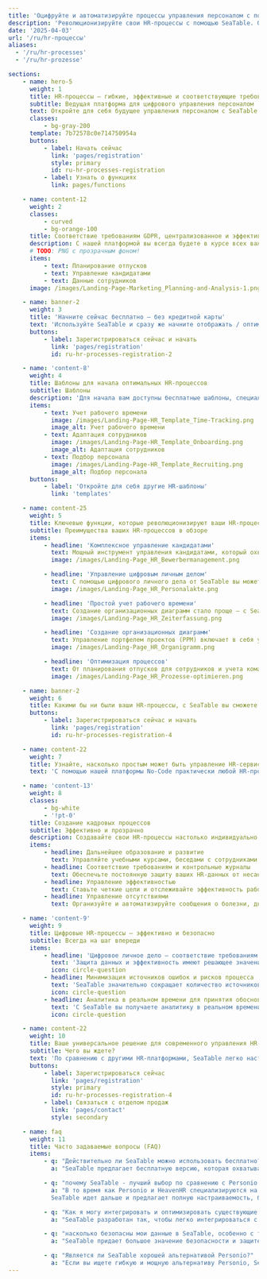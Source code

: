 ```yaml
---
title: 'Оцифруйте и автоматизируйте процессы управления персоналом с помощью SeaTable'
description: 'Революционизируйте свои HR-процессы с помощью SeaTable. От регистрации до учета рабочего времени - повысьте эффективность работы вашего отдела кадров.'
date: '2025-04-03'
url: '/ru/hr-процессы'
aliases: 
  - '/ru/hr-processes'
  - '/ru/hr-prozesse'

sections:
    - name: hero-5
      weight: 1
      title: HR-процессы – гибкие, эффективные и соответствующие требованиям GDPR!
      subtitle: Ведущая платформа для цифрового управления персоналом
      text: Откройте для себя будущее управления персоналом с SeaTable! Оптимизируйте, оцифровывайте и автоматизируйте свои HR-процессы. Разрабатывайте собственные процессы без каких-либо знаний программирования!
      classes:
          - bg-gray-200
      template: 7b72578c0e714750954a
      buttons:
          - label: Начать сейчас
            link: 'pages/registration'
            style: primary
            id: ru-hr-processes-registration
          - label: Узнать о функциях
            link: pages/functions

    - name: content-12
      weight: 2
      classes:
          - curved
          - bg-orange-100
      title: Соответствие требованиям GDPR, централизованное и эффективное управление в одном месте.
      description: С нашей платформой вы всегда будете в курсе всех важных задач и сэкономите ценное время.
      # TODO: PNG с прозрачным фоном!
      items:
          - text: Планирование отпусков
          - text: Управление кандидатами
          - text: Данные сотрудников
      image: /images/Landing-Page-Marketing_Planning-and-Analysis-1.png

    - name: banner-2
      weight: 3
      title: 'Начните сейчас бесплатно – без кредитной карты'
      text: 'Используйте SeaTable и сразу же начните отображать / оптимизировать свои HR-процессы – бесплатно и без кредитной карты. Зарегистрируйтесь сегодня и откройте для себя простоту использования платформы.'
      buttons:
          - label: Зарегистрироваться сейчас и начать
            link: 'pages/registration'
            id: ru-hr-processes-registration-2

    - name: 'content-8'
      weight: 4
      title: Шаблоны для начала оптимальных HR-процессов
      subtitle: Шаблоны
      description: 'Для начала вам доступны бесплатные шаблоны, специально разработанные для HR-процессов, а также бесплатный онлайн-курс, который шаг за шагом приведет вас к вашей первой собственной базе. Узнайте, как легко с помощью SeaTable поднять управление своими кадровыми процессами на новый уровень!<br/><br/>**Импортируйте шаблоны в свою учетную запись SeaTable одним щелчком мыши**'
      items:
          - text: Учет рабочего времени
            image: /images/Landing-Page-HR_Template_Time-Tracking.png
            image_alt: Учет рабочего времени
          - text: Адаптация сотрудников
            image: /images/Landing-Page-HR_Template_Onboarding.png
            image_alt: Адаптация сотрудников
          - text: Подбор персонала
            image: /images/Landing-Page-HR_Template_Recruiting.png
            image_alt: Подбор персонала
      buttons:
          - label: 'Откройте для себя другие HR-шаблоны'
            link: 'templates'

    - name: content-25
      weight: 5
      title: Ключевые функции, которые революционизируют ваши HR-процессы
      subtitle: Преимущества ваших HR-процессов в обзоре
      items:
          - headline: 'Комплексное управление кандидатами'
            text: Мощный инструмент управления кандидатами, который охватывает весь процесс найма – от получения до отклонения заявки. Оптимизируйте процесс подбора персонала и улучшите качество обслуживания кандидатов.
            image: /images/Landing-Page_HR_Bewerbermanagement.png

          - headline: 'Управление цифровым личным делом'
            text: С помощью цифрового личного дела от SeaTable вы можете оцифровывать и надежно хранить свои личные дела. Благодаря четкой структуре электронного личного дела и соблюдению сроков хранения вы всегда будете соответствовать требованиям законодательства.
            image: /images/Landing-Page_HR_Personalakte.png

          - headline: 'Простой учет рабочего времени'
            text: Создание организационных диаграмм стало проще – с SeaTable вы всегда будете видеть структуру своей компании и сможете быстро и четко отображать организационные диаграммы.
            image: /images/Landing-Page_HR_Zeiterfassung.png

          - headline: 'Создание организационных диаграмм'
            text: Управление портфелем проектов (PPM) включает в себя управление всеми проектами организации. Управление портфелем проектов требует больших объемов данных и требует оценки многих проектов.
            image: /images/Landing-Page_HR_Organigramm.png

          - headline: 'Оптимизация процессов'
            text: От планирования отпусков для сотрудников и учета командировочных расходов до сложных процессов адаптации и увольнения – SeaTable предлагает вам все инструменты для оптимизации ваших HR-процессов и минимизации ошибок.
            image: /images/Landing-Page_HR_Prozesse-optimieren.png

    - name: banner-2
      weight: 6
      title: Какими бы ни были ваши HR-процессы, с SeaTable вы сможете их реализовать
      buttons:
          - label: Зарегистрироваться сейчас и начать
            link: 'pages/registration'
            id: ru-hr-processes-registration-4

    - name: content-22
      weight: 7
      title: Узнайте, насколько простым может быть управление HR-сервисами!
      text: 'С помощью нашей платформы No-Code практически любой HR-процесс может быть отображен в вашем приложении.'

    - name: 'content-13'
      weight: 8
      classes:
          - bg-white
          - '!pt-0'
      title: Создание кадровых процессов
      subtitle: Эффективно и прозрачно
      description: Создавайте свои HR-процессы настолько индивидуально и гибко, насколько вам это нужно!
      items:
          - headline: Дальнейшее образование и развитие
            text: Управляйте учебными курсами, беседами с сотрудниками и карьерными путями с помощью легко адаптируемых шаблонов и рабочих процессов.
          - headline: Соответствие требованиям и контрольные журналы
            text: Обеспечьте постоянную защиту ваших HR-данных от несанкционированного доступа с помощью контрольных журналов и рабочих процессов, соответствующих требованиям GDPR.
          - headline: Управление эффективностью
            text: Ставьте четкие цели и отслеживайте эффективность работы своих сотрудников с помощью настраиваемых информационных панелей и отчетов.
          - headline: Управление отсутствиями
            text: Организуйте и автоматизируйте сообщения о болезни, дни отпуска и другие отсутствия с помощью интегрированного планировщика отпусков.

    - name: 'content-9'
      weight: 9
      title: Цифровые HR-процессы – эффективно и безопасно
      subtitle: Всегда на шаг впереди
      items:
          - headline: 'Цифровое личное дело – соответствие требованиям GDPR и безопасность'
            text: 'Защита данных и эффективность имеют решающее значение для современных HR-решений. SeaTable предлагает вам безопасное, соответствующее требованиям GDPR решение для вашего цифрового личного дела. Выберите гибкие варианты хостинга: собственный сервер или облако, в зависимости от ваших требований к защите данных. Легко оцифровывайте личные дела. Установите сроки хранения и сделайте электронное личное дело индивидуальным и понятным.'
            icon: circle-question
          - headline: Минимизация источников ошибок и рисков процесса
            text: 'SeaTable значительно сокращает количество источников ошибок в HR-процессах. Автоматизация и централизованное управление документами снижают количество ручных ошибок и рисков, связанных с неверными записями или устаревшей информацией. Электронное личное дело понятно, легко в управлении и соответствует требованиям законодательства. В отличие от Excel и многих HR-инструментов, SeaTable предлагает больше контроля и безопасности для конфиденциальных данных. Вы решаете, кому что разрешено видеть, и таким образом защищаете от злоупотреблений.'
            icon: circle-question
          - headline: Аналитика в реальном времени для принятия обоснованных решений
            text: 'С SeaTable вы получаете аналитику в реальном времени по всем HR-данным. Руководители и HR-команды всегда имеют доступ к актуальной информации для принятия обоснованных решений. Можно отслеживать важные ключевые показатели, такие как удовлетворенность сотрудников, посещаемость или прогресс в процессе адаптации и увольнения. Благодаря интеграции данных и визуализации вы можете заблаговременно выявлять тенденции и принимать превентивные меры.'
            icon: circle-question

    - name: content-22
      weight: 10
      title: Ваше универсальное решение для современного управления HR-сервисами
      subtitle: Чего вы ждете?
      text: 'По сравнению с другими HR-платформами, SeaTable легко настраивается и масштабируется. Благодаря своим мощным функциям вы можете сделать свои **HR-процессы четкими и эффективными**. Например, используйте цифровое личное дело бесплатно в базовой версии, чтобы централизованно и безопасно хранить все данные сотрудников и получать к ним доступ в любое время. Попрощайтесь с неэффективными и подверженными ошибкам HR-процессами с SeaTable!'
      buttons:
          - label: Зарегистрироваться сейчас
            link: 'pages/registration'
            style: primary
            id: ru-hr-processes-registration-4
          - label: Связаться с отделом продаж
            link: 'pages/contact'
            style: secondary

    - name: faq
      weight: 11
      title: Часто задаваемые вопросы (FAQ)
      items:
          - q: "Действительно ли SeaTable можно использовать бесплатно? Что включает в себя бесплатная версия?"
            a: "SeaTable предлагает бесплатную версию, которая охватывает все основные функции, необходимые для оптимизации ваших HR-процессов. Вы можете использовать платформу бесплатно, не предоставляя кредитную карту. Бесплатная версия позволяет создавать цифровые файлы персонала, управлять HR-процессами, использовать системы учета рабочего времени и многое другое. Вы также получаете доступ к бесплатным шаблонам для HR, которые помогут вам начать работу. Если вам нужны расширенные функции и больше места для хранения, вы можете в любой момент перейти на одну из наших доступных премиум-версий"

          - q: "почему SeaTable - лучший выбор по сравнению с Personio и HeavenHR?"
            a: "В то время как Personio и HeavenHR специализируются на определенных HR-функциях, SeaTable выделяется своей гибкостью и возможностью настройки. Personio известна своим удобным инструментом управления соискателями и управления основными HR-функциями, такими как планирование отпусков для сотрудников. HeavenHR - за четко структурированный процесс приема на работу и эффективный учет рабочего времени. Однако обе платформы имеют ограничения, когда речь идет о настройке и интеграции в существующие системы.<br><br>            
            SeaTable идет дальше и предлагает полную настраиваемость, благодаря чему вы можете индивидуально разработать и оптимизировать такие HR-процессы, как прием и увольнение сотрудников, оперативная работа с персоналом и учет командировочных расходов. Благодаря гибкому API и многочисленным вариантам интеграции SeaTable может быть легко интегрирован в существующие рабочие процессы, а также предлагает безопасное и эффективное программное обеспечение для работы с цифровыми кадровыми документами. По сравнению с Personio и HeavenHR, SeaTable предлагает больше возможностей для оцифровки личных дел сотрудников, чтобы удовлетворить растущие требования к процессам управления персоналом"

          - q: "Как я могу интегрировать и оптимизировать существующие HR-процессы с помощью SeaTable?"
            a: "SeaTable разработан так, чтобы легко интегрироваться с вашими существующими HR-процессами и системами. Благодаря гибкому API и широким возможностям интеграции, вы можете легко подключить SeaTable к другим инструментам и платформам. Кроме того, SeaTable предлагает настраиваемые шаблоны и рабочие процессы, которые вы можете использовать для оптимизации ваших HR-процессов, таких как управление кандидатами, учет рабочего времени, процессы приема и увольнения, развитие сотрудников и многое другое. SeaTable дает вам полный контроль над вашими HR-операциями и позволяет разрабатывать процессы таким образом, чтобы они наилучшим образом подходили вашей организации"

          - q: "насколько безопасны мои данные в SeaTable, особенно с точки зрения GDPR?"
            a: "SeaTable придает большое значение безопасности и защите данных. Платформа полностью соответствует GDPR и предлагает гибкие варианты хостинга и развертывания. Вы можете запустить SeaTable в облаке или на собственных серверах, чтобы сохранить полный контроль над своими данными. Все данные хранятся в безопасном месте, и вы можете установить индивидуальные сроки хранения цифрового личного дела. Кроме того, контроль доступа на основе ролей обеспечивает постоянную защиту ваших данных"

          - q: "Является ли SeaTable хорошей альтернативой Personio?"
            a: "Если вы ищете гибкую и мощную альтернативу Personio, SeaTable - идеальное решение. Благодаря возможности настраивать процессы управления персоналом и получать полный обзор кадровых процессов, SeaTable подходит как для малых, так и для крупных компаний. Будь то системы учета рабочего времени, цифровые файлы персонала или возможность создания организационной структуры - SeaTable предоставляет вам комплексную платформу для оптимизации HR-процессов!"
---
```

